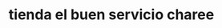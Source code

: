---
title: "tienda el buen servicio charee"
url: /esmeraldad/tienda-el-buen-servicio-charee/
shop: comodidad
---